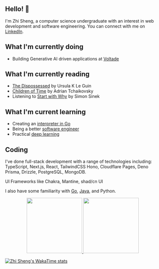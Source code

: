## Hello! 👋

I'm Zhi Sheng, a computer science undergraduate with an interest in web development and software engineering.
You can connect with me on [LinkedIn](https://www.linkedin.com/in/cheng-zhi-sheng/).

## What I'm currently doing

- Building Generative AI driven applications at [Voltade](https://voltade.com/)

## What I'm currently reading

- [The Dispossessed](https://www.goodreads.com/book/show/13651.The_Dispossessed) by Ursula K Le Guin
- [Children of Time](https://www.goodreads.com/book/show/25499718-children-of-time) by Adrian Tchaikovsky
- Listening to [Start with Why](https://www.goodreads.com/book/show/7108725-start-with-why) by Simon Sinek

## What I'm current learning

- Creating an [interpreter in Go](https://interpreterbook.com/)
- Being a better [software engineer](https://www.engguidebook.com/)
- Practical [deep learning](https://course.fast.ai/)

## Coding

I've done full-stack development with a range of technologies including:
TypeScript, Next.js, React, TailwindCSS
Hono, Cloudflare Pages, Deno
Prisma, Drizzle, PostgreSQL, MongoDB.

UI Frameworks like Chakra, Mantine, shad/cn UI

I also have some familiarity with [Go](https://github.com/tim-pipi/cloudwego-api-gateway), [Java](https://github.com/AY2324S1-CS2103T-W17-2/tp/), and Python.

<div align="center">
  <a href="https://github.com/zsh-eng">
  <img height="180em" src="https://github-readme-stats-psi-peach-33.vercel.app/api?username=zsh-eng&show_icons=true&include_all_commits=true&count_private=true&theme=tokyonight"/>
  <img height="180em" src="https://github-readme-stats-psi-peach-33.vercel.app/api?username=zsh-eng&layout=compact&langs_count=7&theme=tokyonight"/>
</div>

[![Zhi Sheng's WakaTime stats](https://github-readme-stats-psi-peach-33.vercel.app/api/wakatime?username=zsheng&?theme=tokyonight)](https://github.com/anuraghazra/github-readme-stats)
